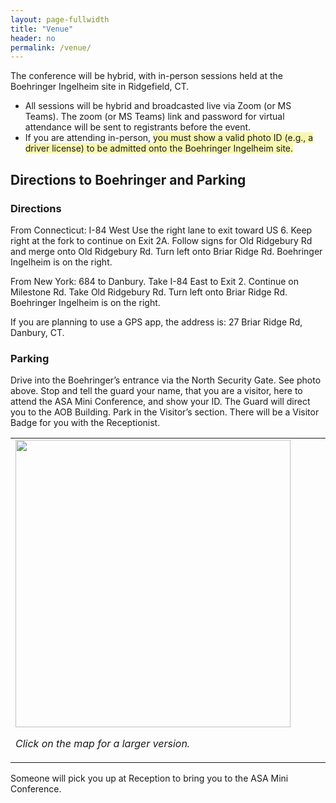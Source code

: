 ```yaml
---
layout: page-fullwidth
title: "Venue"
header: no
permalink: /venue/
---
```


The conference will be hybrid, with in-person sessions held at the Boehringer Ingelheim
site in Ridgefield, CT.

<ul>
<li>All sessions will be hybrid and broadcasted live via Zoom (or MS Teams). The zoom
(or MS Teams) link and password for virtual attendance will be sent to registrants
before the event.</li>
<li>If you are attending in-person, <span style="background-color:#F8F7B1;">you must show a valid photo ID (e.g., a driver license) to be admitted onto the Boehringer Ingelheim site.</span></li>
</ul>

<!--

The conference will be hybrid, with in-person sessions held in [Pfizer Research Site](https://www.pfizer.com/groton-connecticut) in Groton CT.

<ul>
<li>All sessions will be broadcast live via Zoom. The zoom link and password for virtual attendance will be sent to registrants before the event.</li>
<li>If you are attending in-person, <span style="background-color:#F8F7B1;">you must show a valid photo ID (e.g., a driver license) to be admitted onto the Pfizer site.</span></li>
</ul>

<br>

-->

## Directions to Boehringer and Parking

### Directions


From Connecticut: I-84 West Use the right lane to exit toward US 6. Keep right at the
fork to continue on Exit 2A. Follow signs for Old Ridgebury Rd and merge onto Old
Ridgebury Rd. Turn left onto Briar Ridge Rd. Boehringer Ingelheim is on the right.


From New York: 684 to Danbury. Take I-84 East to Exit 2. Continue on Milestone Rd.
Take Old Ridgebury Rd. Turn left onto Briar Ridge Rd. Boehringer Ingelheim is on the
right.


If you are planning to use a GPS app, the address is: 27 Briar Ridge Rd, Danbury, CT.


<!--

Pfizer is off of Exit 87 on Interstate 95 in Groton CT, just under 3 miles from there.  (Note that if you are heading southbound, Exit 87 is a <i>left-lane</i> exit.  Northbound, it is a right-lane exit.)

Exit 87 is Connecticut Route 349.  Follow Route 349 through Groton to Pfizer.  See the map below: Route 349 starts as Clarence B Sharp Hwy, then at the second traffic light turns right onto Rainville Ave, and afterwards turns left onto Eastern Point Road at the second traffic light.  

After the left turn onto Eastern Point Road, the next traffic light will be Pfizer.  The entrance to Pfizer will be directly in front of you. 

<table>
<tr>
<td width="55%" style="vertical-align: top;" halign="center">
<a href="https://asa-ct.github.io/miniconf2023/docs/1)-pinkmap.PNG" target="_blank" style="text-decoration:none;">
<img src="https://asa-ct.github.io/miniconf2023/docs/1)-pinkmap.PNG"  width=440 height=460><p><i>Click on the map for a larger version.</i></p>
</a>
</td>
<td  style="vertical-align: top;" halign="center">
<img src="https://asa-ct.github.io/miniconf2023/docs/2)-NorthGate.PNG" width=300 height=200>
<p><i>If you are planning to use a GPS app, the address is:<br>445 Eastern Point RD Groton.</i> 8WPF+Q9</p>  
<p><i>If you use a GPS app, please check its directions against these directions before starting, because sometimes GPS will misdirect people when trying to get them to Pfizer's Groton site.</i></p>
</td>
</tr>
</table>
<br>

-->

### Parking


Drive into the Boehringer’s entrance via the North Security Gate. See photo above. Stop
and tell the guard your name, that you are a visitor, here to attend the ASA Mini
Conference, and show your ID. The Guard will direct you to the AOB Building. Park in the
Visitor’s section. There will be a Visitor Badge for you with the Receptionist.

<table>
<td width="90%" style="vertical-align: top;" halign="center">
<a href="https://asa-ct.github.io/miniconf2024/docs/BIpark.pdf" target="_blank" style="text-decoration:none;">
<img src="https://asa-ct.github.io/miniconf2024/docs/BIpark.png"  width=440 height=460><p><i>Click on the map for a larger version.</i></p>
</a>
</td>
</table>


Someone will pick you up at Reception to bring you to the ASA Mini Conference.

<!--
Drive onto the Pfizer entrance road, getting in the right lane; see photo above.  The Pfizer security guard in the right-lane booth ("North Gate 1") will have a Visitor Badge for you.  Stop and tell the guard your name, that you are a visitor, here to attend the ASA Mini Conference, and show your ID.  

(Note that if you arrive after 9:30am and there is a traffic cone in front of the right-lane booth indicating it’s closed, please use the left-lane booth.)

The guard will direct you to the parking garage, about 800 feet ahead, on your right.  Park on the top floor.  Look for signs that direct you to the elevator or stairs down to the second floor of the garage to a door where a Pfizer colleague will meet you, to walk you to the auditorium.

<img src="https://asa-ct.github.io/miniconf2023/docs/3)-garage.PNG"  width=500 height=300>
-->
